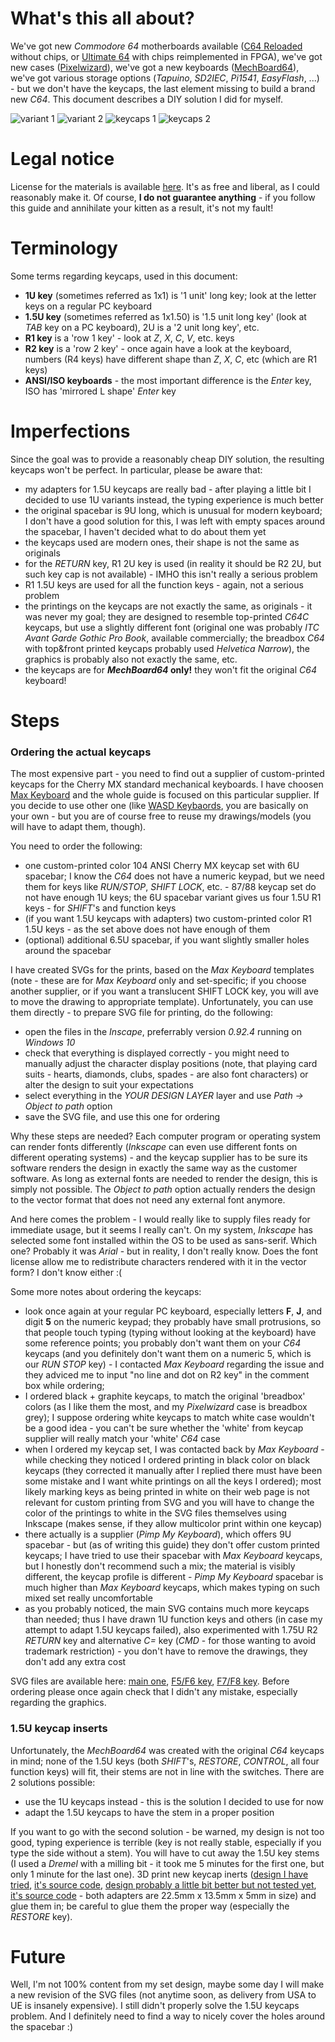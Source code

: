 # What's this all about?

We've got new *Commodore 64* motherboards available ([C64 Reloaded](https://icomp.de/shop-icomp/en/shop/product/c64-reloaded-mk2.html) without chips, or [Ultimate 64](https://ultimate64.com/) with chips reimplemented in FPGA), we've got new cases ([Pixelwizard](https://shop.pixelwizard.eu/)), we've got a new keyboards ([MechBoard64](https://www.breadbox64.com/mods-for-sale/mechboard64/)), we've got various storage options (*Tapuino*, *SD2IEC*, *Pi1541*, *EasyFlash*, ...) - but we don't have the keycaps, the last element missing to build a brand new *C64*. This document describes a DIY solution I did for myself.

![variant 1](https://github.com/FeralChild64/MechBoard64-keycaps/Photos/full-1-small.jpg "1U keys variant")
![variant 2](https://github.com/FeralChild64/MechBoard64-keycaps/Photos/full-2-small.jpg "1.5U keys variant")
![keycaps 1](https://github.com/FeralChild64/MechBoard64-keycaps/Photos/keycaps-1-small.jpg "keycaps")
![keycaps 2](https://github.com/FeralChild64/MechBoard64-keycaps/Photos/keycaps-2-small.jpg "keycaps")

# Legal notice

License for the materials is available [here](https://github.com/FeralChild64/MechBoard64-keycaps/LEGAL.txt). It's as free and liberal, as I could reasonably make it. Of course, **I do not guarantee anything** - if you follow this guide and annihilate your kitten as a result, it's not my fault!

# Terminology

Some terms regarding keycaps, used in this document:

* **1U key** (sometimes referred as 1x1) is '1 unit' long key; look at the letter keys on a regular PC keyboard
* **1.5U key** (sometimes referred as 1x1.50)  is '1.5 unit long key' (look at *TAB* key on a PC keyboard), 2U is a '2 unit long key', etc.
* **R1 key** is a 'row 1 key' - look at *Z*, *X*, *C*, *V*, etc. keys
* **R2 key** is a 'row 2 key' - once again have a look at the keyboard, numbers (R4 keys) have different shape than *Z*, *X*, *C*, etc (which are R1 keys)
* **ANSI/ISO keyboards** - the most important difference is the *Enter* key, ISO has 'mirrored L shape' *Enter* key

# Imperfections

Since the goal was to provide a reasonably cheap DIY solution, the resulting keycaps won't be perfect. In particular, please be aware that:

* my adapters for 1.5U keycaps are really bad - after playing a little bit I decided to use 1U variants instead, the typing experience is much better 
* the original spacebar is 9U long, which is unusual for modern keyboard; I don't have a good solution for this, I was left with empty spaces around the spacebar, I haven't decided what to do about them yet
* the keycaps used are modern ones, their shape is not the same as originals
* for the *RETURN* key, R1 2U key is used (in reality it should be R2 2U, but such key cap is not available) - IMHO this isn't really a serious problem
* R1 1.5U keys are used for all the function keys - again, not a serious problem
* the printings on the keycaps are not exactly the same, as originals - it was never my goal; they are designed to resemble top-printed *C64C* keycaps, but use a slightly different font (original one was probably *ITC Avant Garde Gothic Pro Book*, available commercially; the breadbox *C64* with top&front printed keycaps probably used *Helvetica Narrow*), the graphics is probably also not exactly the same, etc.
* the keycaps are for ***MechBoard64* only!** they won't fit the original *C64* keyboard!

# Steps

### Ordering the actual keycaps

The most expensive part - you need to find out a supplier of custom-printed keycaps for the Cherry MX standard mechanical keyboards. I have choosen [Max Keyboard](http://www.maxkeyboard.com/) and the whole guide is focused on this particular supplier. If you decide to use other one (like [WASD Keybaords](https://www.wasdkeyboards.com/), you are basically on your own - but you are of course free to reuse my drawings/models (you will have to adapt them, though).

You need to order the following:

* one custom-printed color 104 ANSI Cherry MX keycap set with 6U spacebar; I know the *C64* does not have a numeric keypad, but we need them for keys like *RUN/STOP*, *SHIFT LOCK*, etc. - 87/88 keycap set do not have enough 1U keys; the 6U spacebar variant gives us four 1.5U R1 keys - for *SHIFT*'s and function keys
* (if you want 1.5U keycaps with adapters) two custom-printed color R1 1.5U keys - as the set above does not have enough of them
* (optional) additional 6.5U spacebar, if you want slightly smaller holes around the spacebar

I have created SVGs for the prints, based on the *Max Keyboard* templates (note - these are for *Max Keyboard* only and set-specific; if you choose another supplier, or if you want a translucent SHIFT LOCK key, you will ave to move the drawing to appropriate template). Unfortunately, you can use them directly - to prepare SVG file for printing, do the following:

* open the files in the *Inscape*, preferrably version *0.92.4* running on *Windows 10*
* check that everything is displayed correctly - you might need to manually adjust the character display positions (note, that playing card suits - hearts, diamonds, clubs, spades - are also font characters) or alter the design to suit your expectations
* select everything in the *YOUR DESIGN LAYER* layer and use *Path -> Object to path* option
* save the SVG file, and use this one for ordering

Why these steps are needed? Each computer program or operating system can render fonts differently (*Inkscape* can even use different fonts on different operating systems) - and the keycap supplier has to be sure its software renders the design in exactly the same way as the customer software. As long as external fonts are needed to render the design, this is simply not possible. The *Object to path* option actually renders the design to the vector format that does not need any external font anymore.

And here comes the problem - I would really like to supply files ready for immediate usage, but it seems I really can't. On my system, *Inkscape* has selected some font installed within the OS to be used as sans-serif. Which one? Probably it was *Arial* - but in reality, I don't really know. Does the font license allow me to redistribute characters rendered with it in the vector form? I don't know either :(

Some more notes about ordering the keycaps:

* look once again at your regular PC keyboard, especially letters **F**, **J**, and digit **5** on the numeric keypad; they probably have small protrusions, so that people touch typing (typing without looking at the keyboard) have some reference points; you probably don't want them on your *C64* keycaps (and you definitely don't want them on a numeric 5, which is our *RUN STOP* key) - I contacted *Max Keyboard* regarding the issue and they adviced me to input "no line and dot on R2 key" in the comment box while ordering;
* I ordered black + graphite keycaps, to match the original 'breadbox' colors (as I like them the most, and my *Pixelwizard* case is breadbox grey); I suppose ordering white keycaps to match white case wouldn't be a good idea - you can't be sure whether the 'white' from keycap supplier will really match your 'white' *C64* case
* when I ordered my keycap set, I was contacted back by *Max Keyboard* - while checking they noticed I ordered printing in black color on black keycaps (they corrected it manually after I replied there must have been some mistake and I want white printings on all the keys I ordered); most likely marking keys as being printed in white on their web page is not relevant for custom printing from SVG and you will have to change the color of the printings to white in the SVG files themselves using Inkscape (makes sense, if they allow multicolor print within one keycap)
* there actually is a supplier (*Pimp My Keyboard*), which offers 9U spacebar - but (as of writing this guide) they don't offer custom printed keycaps; I have tried to use their spacebar with *Max Keyboard* keycaps, but I honestly don't recommend such a mix; the material is visibly different, the keycap profile is different - *Pimp My Keyboard* spacebar is much higher than *Max Keyboard* keycaps, which makes typing on such mixed set really uncomfortable
* as you probably noticed, the main SVG contains much more keycaps than needed; thus I have drawn 1U function keys and others (in case my attempt to adapt 1.5U keycaps failed), also experimented with 1.75U R2 *RETURN* key and alternative *C=* key (*CMD* - for those wanting to avoid trademark restriction) - you don't have to remove the drawings, they don't add any extra cost

SVG files are available here: [main one](https://github.com/FeralChild64/MechBoard64-keycaps/MaxKeyboard/src-keys-main.svg), [F5/F6 key](https://github.com/FeralChild64/MechBoard64-keycaps/MaxKeyboard/src-keys-f5.svg), [F7/F8 key](https://github.com/FeralChild64/MechBoard64-keycaps/MaxKeyboard/src-keys-f7.svg). Before ordering please once again check that I didn't any mistake, especially regarding the graphics.

### 1.5U keycap inserts

Unfortunately, the *MechBoard64* was created with the original *C64* keycaps in mind; none of the 1.5U keys (both *SHIFT*'s, *RESTORE*, *CONTROL*, all four function keys) will fit, their stems are not in line with the switches. There are 2 solutions possible:

* use the 1U keycaps instead - this is the solution I decided to use for now
* adapt the 1.5U keycaps to have the stem in a proper position

If you want to go with the second solution - be warned, my design is not too good, typing experience is terrible (key is not really stable, especially if you type the side without a stem). You will have to cut away the 1.5U key stems (I used a *Dremel* with a milling bit - it took me 5 minutes for the first one, but only 1 minute for the last one). 3D print new keycap inerts ([design I have tried](https://github.com/FeralChild64/MechBoard64-keycaps/MaxKeyboard/print-adapter-my.stl), [it's source code](https://github.com/FeralChild64/MechBoard64-keycaps/MaxKeyboard/print-adapter-my.scad), [design probably a little bit better but not tested yet](https://github.com/FeralChild64/MechBoard64-keycaps/MaxKeyboard/print-adapter-untested.stl), [it's source code](https://github.com/FeralChild64/MechBoard64-keycaps/MaxKeyboard/print-adapter-untested.scad) - both adapters are 22.5mm x 13.5mm x 5mm in size) and glue them in; be careful to glue them the proper way (especially the *RESTORE* key).

# Future

Well, I'm not 100% content from my set design, maybe some day I will make a new revision of the SVG files (not anytime soon, as delivery from USA to UE is insanely expensive). I still didn't properly solve the 1.5U keycaps problem. And I definitely need to find a way to nicely cover the holes around the spacebar :)
